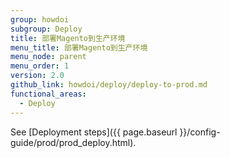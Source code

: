 ```yaml
---
group: howdoi
subgroup: Deploy
title: 部署Magento到生产环境
menu_title: 部署Magento到生产环境
menu_node: parent
menu_order: 1
version: 2.0
github_link: howdoi/deploy/deploy-to-prod.md
functional_areas:
  - Deploy
---
```


See [Deployment steps]({{ page.baseurl }}/config-guide/prod/prod_deploy.html).
